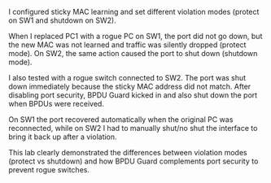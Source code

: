 I configured sticky MAC learning and set different violation modes (protect on SW1 and shutdown on SW2).

When I replaced PC1 with a rogue PC on SW1, the port did not go down, but the new MAC was not learned and traffic was silently dropped (protect mode). On SW2, the same action caused the port to shut down (shutdown mode).

I also tested with a rogue switch connected to SW2. The port was shut down immediately because the sticky MAC address did not match. After disabling port security, BPDU Guard kicked in and also shut down the port when BPDUs were received.

On SW1 the port recovered automatically when the original PC was reconnected, while on SW2 I had to manually shut/no shut the interface to bring it back up after a violation.

This lab clearly demonstrated the differences between violation modes (protect vs shutdown) and how BPDU Guard complements port security to prevent rogue switches.